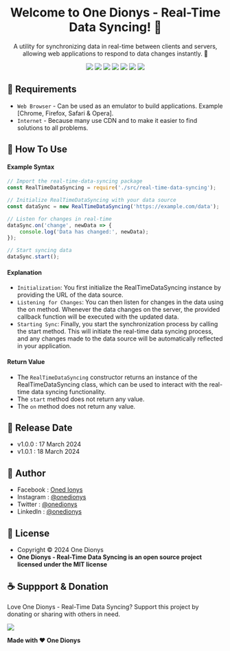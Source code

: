 <h1 align="center">Welcome to One Dionys - Real-Time Data Syncing! 👋 </h1>

<p align="center">A utility for synchronizing data in real-time between clients and servers, allowing web applications to respond to data changes instantly. 💖 </p>

<p align="center">
<img src="https://img.shields.io/github/contributors/onedionys/onedionys-real-time-data-syncing?style=flat-square">
<img src="https://img.shields.io/github/issues/onedionys/onedionys-real-time-data-syncing?style=flat-square">
<img src="https://img.shields.io/github/stars/onedionys/onedionys-real-time-data-syncing?style=flat-square"> 
<img src="https://img.shields.io/github/forks/onedionys/onedionys-real-time-data-syncing?style=flat-square">
<img src="https://img.shields.io/github/last-commit/onedionys/onedionys-real-time-data-syncing.svg?style=flat-square">
<img src="https://img.shields.io/github/languages/code-size/onedionys/onedionys-real-time-data-syncing?style=flat-square">
<img src="https://img.shields.io/github/license/onedionys/onedionys-real-time-data-syncing?style=flat-square">
</p>

## 💾 Requirements

* `Web Browser` - Can be used as an emulator to build applications. Example [Chrome, Firefox, Safari & Opera].
* `Internet` - Because many use CDN and to make it easier to find solutions to all problems.

## 🎯 How To Use

#### Example Syntax

```javascript
// Import the real-time-data-syncing package
const RealTimeDataSyncing = require('./src/real-time-data-syncing');

// Initialize RealTimeDataSyncing with your data source
const dataSync = new RealTimeDataSyncing('https://example.com/data');

// Listen for changes in real-time
dataSync.on('change', newData => {
    console.log('Data has changed:', newData);
});

// Start syncing data
dataSync.start();
```

#### Explanation

* `Initialization`: You first initialize the RealTimeDataSyncing instance by providing the URL of the data source.
* `Listening for Changes`: You can then listen for changes in the data using the on method. Whenever the data changes on the server, the provided callback function will be executed with the updated data.
* `Starting Sync`: Finally, you start the synchronization process by calling the start method. This will initiate the real-time data syncing process, and any changes made to the data source will be automatically reflected in your application.

#### Return Value

* The `RealTimeDataSyncing` constructor returns an instance of the RealTimeDataSyncing class, which can be used to interact with the real-time data syncing functionality.
* The `start` method does not return any value.
* The `on` method does not return any value.

## 📆 Release Date

* v1.0.0 : 17 March 2024
* v1.0.1 : 18 March 2024

## 🧑 Author

* Facebook : <a href="https://www.facebook.com/theonedionys"> Oned Ionys</a>
* Instagram : <a href="https://www.instagram.com/onedionys/"> @onedionys</a>
* Twitter : <a href="https://twitter.com/onedionys"> @onedionys</a>
* LinkedIn :  <a href="https://www.linkedin.com/in/onedionys/"> @onedionys</a>

## 📝 License

* Copyright © 2024 One Dionys
* **One Dionys - Real-Time Data Syncing is an open source project licensed under the MIT license**

## ☕️ Suppport & Donation

Love One Dionys - Real-Time Data Syncing? Support this project by donating or sharing with others in need.

<a href="https://www.buymeacoffee.com/onedionys"><img src="https://img.shields.io/badge/Buy_Me_A_Coffee-FFDD00?style=for-the-badge&logo=buy-me-a-coffee&logoColor=black"/> </a>

**Made with ❤️ One Dionys**
